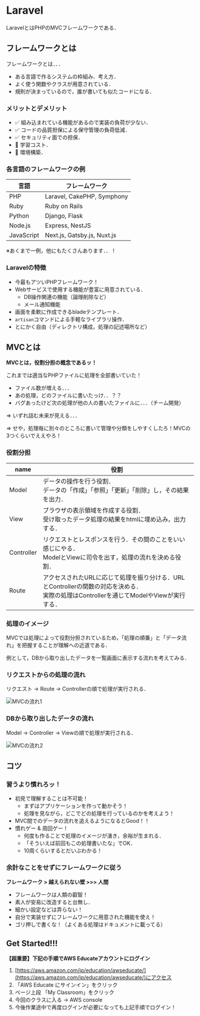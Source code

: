 # Laravel

LaravelとはPHPのMVCフレームワークである．

## フレームワークとは

フレームワークとは．．．

- ある言語で作るシステムの枠組み．考え方．
- よく使う関数やクラスが用意されている．
- 規則が決まっているので，誰が書いても似たコードになる．


### メリットとデメリット

- ✅	組み込まれている機能があるので実装の負荷が少ない．
- ✅	コードの品質担保による保守管理の負荷低減．
- ✅	セキュリティ面での担保．
- 🔼	学習コスト．
- 🔼	環境構築．

### 各言語のフレームワークの例

|言語|フレームワーク|
|-|-|
|PHP|Laravel, CakePHP, Symphony|
|Ruby|Ruby on Rails|
|Python|Django, Flask|
|Node.js|Express, NestJS|
|JavaScript|Next.js, Gatsby.js, Nuxt.js|

※あくまで一例，他にもたくさんあります．．！

### Laravelの特徴

- 今最もアツいPHPフレームワーク！
- Webサービスで使用する機能が豊富に用意されている．
    - DB操作関連の機能（論理削除など）
    - メール通知機能
- 画面を柔軟に作成できるbladeテンプレート．
- `artisan`コマンドによる手軽なライブラリ操作．
- とにかく自由（ディレクトリ構成，処理の記述場所など）

## MVCとは

**MVCとは，役割分担の概念であるッ！**

これまでは適当なPHPファイルに処理を全部書いていた！

- ファイル数が増える．．．
- あの処理，どのファイルに書いたっけ．．？？
- バグあったけど次の処理が他の人の書いたファイルに．．．（チーム開発）

=> いずれ詰む未来が見える．．．

=> せや，処理毎に別々のところに書いて管理や分類をしやすくしたろ！MVCの3つくらいでええやろ！

### 役割分担

|name|役割|
|-|-|
|Model|データの操作を行う役割．<br>データの「作成」「参照」「更新」「削除」し，その結果を出力．|
|View|ブラウザの表示領域を作成する役割．<br>受け取ったデータ処理の結果をhtmlに埋め込み，出力する．|
|Controller|リクエストとレスポンスを行う．その間のことをいい感じにやる．<br>ModelとViewに司令を出す，処理の流れを決める役割．|
|Route|アクセスされたURLに応じて処理を振り分ける．URLとControllerの関数の対応を決める．<br>実際の処理はControllerを通じてModelやViewが実行する．|

### 処理のイメージ

MVCでは処理によって役割分担されているため，「処理の順番」と「データ流れ」を把握することが理解への近道である．

例として，DBから取り出したデータを一覧画面に表示する流れを考えてみる．

### リクエストからの処理の流れ

リクエスト -> Route -> Controllerの順で処理が実行される．

![MVCの流れ1](./img/laravel_mvc_01.svg)

### DBから取り出したデータの流れ

Model -> Controller -> Viewの順で処理が実行される．


![MVCの流れ2](./img/laravel_mvc_02.svg)

## コツ

### 習うより慣れろッ！

- 初見で理解することは不可能！
    - まずはアプリケーションを作って動かそう！
    - 処理を見ながら，どこでどの処理を行っているのかを考えよう！
- MVC間でのデータの流れを追えるようになるとGood！！
- 慣れゲー & 周回ゲー！
    - 何度も作ることで処理のイメージが湧き，余裕が生まれる．
    - 「そういえば前回もこの処理書いたな」でOK．
    - 10周くらいするとだいぶわかる！

### 余計なことをせずにフレームワークに従う

**フレームワーク > 越えられない壁 >>> 人間**

- フレームワークは人類の叡智！
- 素人が安易に改造すると台無し．
- 細かい設定などは弄らない！
- 自分で実装せずにフレームワークに用意された機能を使え！
- ゴリ押しで書くな！（よくある処理はドキュメントに載ってる）

## Get Started!!!

**【超重要】下記の手順でAWS Educateアカウントにログイン**

1. [https://aws.amazon.com/jp/education/awseducate/](https://aws.amazon.com/jp/education/awseducate/)にアクセス
2. 「AWS Educate にサインイン」をクリック
3. ページ上段 「My Classroom」をクリック
4. 今回のクラスに入る -> AWS console
5. 今後作業途中で再度ログインが必要になっても上記手順でログイン！
